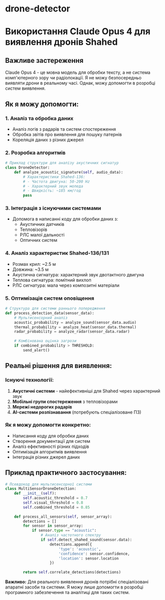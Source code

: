 # drone-detector


# Використання Claude Opus 4 для виявлення дронів Shahed

## Важливе застереження

Claude Opus 4 - це мовна модель для обробки тексту, а не система комп'ютерного зору чи радіолокації. Я не можу безпосередньо виявляти дрони в реальному часі. Однак, можу допомогти в розробці систем виявлення.

## Як я можу допомогти:

### 1. **Аналіз та обробка даних**
- Аналіз логів з радарів та систем спостереження
- Обробка звітів про виявлення для пошуку патернів
- Кореляція даних з різних джерел

### 2. **Розробка алгоритмів**
```python
# Приклад структури для аналізу акустичних сигнатур
class DroneDetector:
    def analyze_acoustic_signature(self, audio_data):
        # Характеристики Shahed-136:
        # - Частота двигуна: 50-200 Hz
        # - Характерний звук мопеда
        # - Швидкість: ~185 км/год
        pass
```

### 3. **Інтеграція з існуючими системами**
- Допомога в написанні коду для обробки даних з:
  - Акустичних датчиків
  - Тепловізорів
  - РЛС малої дальності
  - Оптичних систем

### 4. **Аналіз характеристик Shahed-136/131**
- Розмах крил: ~2.5 м
- Довжина: ~3.5 м
- Акустична сигнатура: характерний звук двотактного двигуна
- Теплова сигнатура: помітний вихлоп
- РЛС сигнатура: мала через композитні матеріали

### 5. **Оптимізація систем оповіщення**
```python
# Структура для системи раннього попередження
def process_detection_data(sensor_data):
    # Мультисенсорний аналіз
    acoustic_probability = analyze_sound(sensor_data.audio)
    thermal_probability = analyze_heat(sensor_data.thermal)
    radar_probability = analyze_radar(sensor_data.radar)
    
    # Комбінована оцінка загрози
    if combined_probability > THRESHOLD:
        send_alert()
```

## Реальні рішення для виявлення:

### **Існуючі технології:**
1. **Акустичні системи** - найефективніші для Shahed через характерний звук
2. **Мобільні групи спостереження** з тепловізорами
3. **Мережі недорогих радарів**
4. **AI-системи розпізнавання** (потребують спеціалізоване ПЗ)

### **Як я можу допомогти конкретно:**
- Написання коду для обробки даних
- Створення документації для систем
- Аналіз ефективності різних підходів
- Оптимізація алгоритмів виявлення
- Інтеграція різних джерел даних

## Приклад практичного застосування:

```python
# Псевдокод для мультисенсорної системи
class MultiSensorDroneDetection:
    def __init__(self):
        self.acoustic_threshold = 0.7
        self.visual_threshold = 0.8
        self.combined_threshold = 0.85
    
    def process_all_sensors(self, sensor_array):
        detections = []
        for sensor in sensor_array:
            if sensor.type == "acoustic":
                # Аналіз частотного спектру
                if self.detect_shahed_sound(sensor.data):
                    detections.append({
                        'type': 'acoustic',
                        'confidence': sensor.confidence,
                        'location': sensor.location
                    })
        
        return self.correlate_detections(detections)
```

**Важливо:** Для реального виявлення дронів потрібні спеціалізовані апаратні засоби та системи. Я можу лише допомогти в розробці програмного забезпечення та аналітиці для таких систем.
